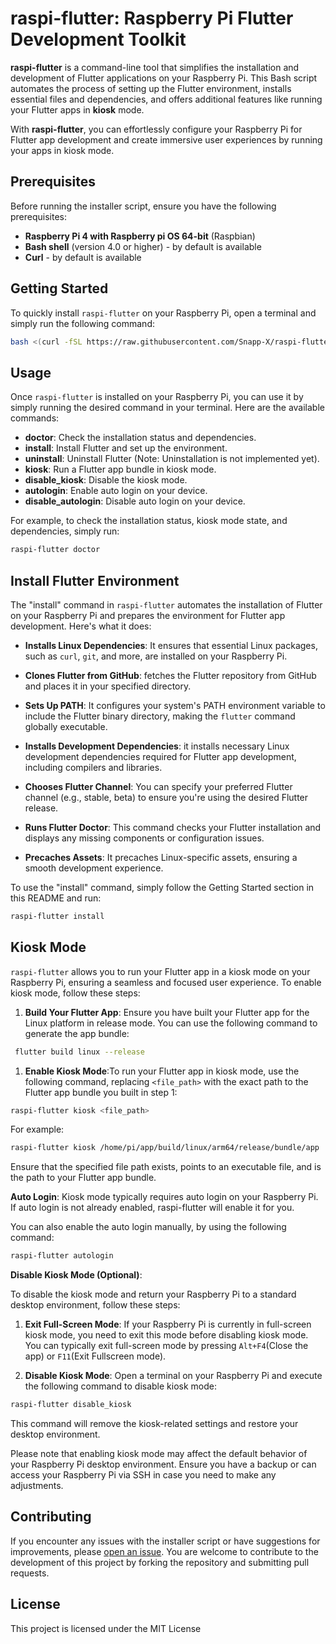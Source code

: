 # raspi-flutter: Raspberry Pi Flutter Development Toolkit


**raspi-flutter** is a command-line tool that simplifies the installation and development of Flutter applications on your Raspberry Pi. This Bash script automates the process of setting up the Flutter environment, installs essential files and dependencies, and offers additional features like running your Flutter apps in **kiosk** mode.

With **raspi-flutter**, you can effortlessly configure your Raspberry Pi for Flutter app development and create immersive user experiences by running your apps in kiosk mode.


## Prerequisites

Before running the installer script, ensure you have the following prerequisites:

- **Raspberry Pi 4 with Raspberry pi OS 64-bit** (Raspbian)
- **Bash shell** (version 4.0 or higher) - by default is available
- **Curl** - by default is available

## Getting Started

To quickly install `raspi-flutter` on your Raspberry Pi, open a terminal and simply run the following command:

```bash
bash <(curl -fSL https://raw.githubusercontent.com/Snapp-X/raspi-flutter/main/installer.sh) && source ~/.bashrc
```
## Usage

Once `raspi-flutter` is installed on your Raspberry Pi, you can use it by simply running the desired command in your terminal. Here are the available commands:

- **doctor**: Check the installation status and dependencies.
- **install**: Install Flutter and set up the environment.
- **uninstall**: Uninstall Flutter (Note: Uninstallation is not implemented yet).
- **kiosk**: Run a Flutter app bundle in kiosk mode.
- **disable_kiosk**: Disable the kiosk mode.
- **autologin**: Enable auto login on your device.
- **disable_autologin**: Disable auto login on your device.

For example, to check the installation status, kiosk mode state, and dependencies, simply run:

```bash
raspi-flutter doctor
```

## Install Flutter Environment

The "install" command in `raspi-flutter` automates the installation of Flutter on your Raspberry Pi and prepares the environment for Flutter app development. Here's what it does:

- **Installs Linux Dependencies**: It ensures that essential Linux packages, such as `curl`, `git`, and more, are installed on your Raspberry Pi.

- **Clones Flutter from GitHub**: fetches the Flutter repository from GitHub and places it in your specified directory.

- **Sets Up PATH**: It configures your system's PATH environment variable to include the Flutter binary directory, making the `flutter` command globally executable.

- **Installs Development Dependencies**: it installs necessary Linux development dependencies required for Flutter app development, including compilers and libraries.

- **Chooses Flutter Channel**: You can specify your preferred Flutter channel (e.g., stable, beta) to ensure you're using the desired Flutter release.

- **Runs Flutter Doctor**: This command checks your Flutter installation and displays any missing components or configuration issues.

- **Precaches Assets**: It precaches Linux-specific assets, ensuring a smooth development experience.

To use the "install" command, simply follow the Getting Started section in this README and run:

```bash
raspi-flutter install
```
## Kiosk Mode

`raspi-flutter` allows you to run your Flutter app in a kiosk mode on your Raspberry Pi, ensuring a seamless and focused user experience. To enable kiosk mode, follow these steps:

1. **Build Your Flutter App**: Ensure you have built your Flutter app for the Linux platform in release mode. You can use the following command to generate the app bundle:

```bash
 flutter build linux --release
```
1. **Enable Kiosk Mode**:To run your Flutter app in kiosk mode, use the following command, replacing `<file_path>`  with the exact path to the Flutter app bundle you built in step 1:

```bash
raspi-flutter kiosk <file_path>
```

For example:

```bash
raspi-flutter kiosk /home/pi/app/build/linux/arm64/release/bundle/app
```
Ensure that the specified file path exists, points to an executable file, and is the path to your Flutter app bundle.

**Auto Login**: 
Kiosk mode typically requires auto login on your Raspberry Pi. If auto login is not already enabled, raspi-flutter will enable it for you.

You can also enable the auto login manually, by using the following command:

```bash
raspi-flutter autologin
```

**Disable Kiosk Mode (Optional)**:

To disable the kiosk mode and return your Raspberry Pi to a standard desktop environment, follow these steps:

1. **Exit Full-Screen Mode**:
   If your Raspberry Pi is currently in full-screen kiosk mode, you need to exit this mode before disabling kiosk mode. You can typically exit full-screen mode by pressing `Alt+F4`(Close the app) or `F11`(Exit Fullscreen mode).

2. **Disable Kiosk Mode**:
   Open a terminal on your Raspberry Pi and execute the following command to disable kiosk mode:

```bash
raspi-flutter disable_kiosk
```


This command will remove the kiosk-related settings and restore your desktop environment.

Please note that enabling kiosk mode may affect the default behavior of your Raspberry Pi desktop environment. Ensure you have a backup or can access your Raspberry Pi via SSH in case you need to make any adjustments.


## Contributing

If you encounter any issues with the installer script or have suggestions for improvements, please [open an issue](https://github.com/yourusername/your-repo/issues). You are welcome to contribute to the development of this project by forking the repository and submitting pull requests.

## License

This project is licensed under the MIT License

